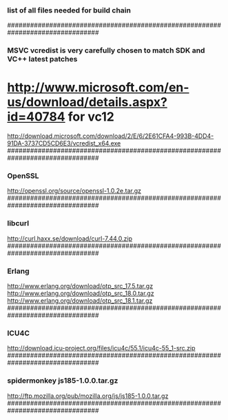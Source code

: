 ### list of all files needed for build chain ###################################
################################################################################
### MSVC vcredist is very carefully chosen to match SDK and VC++ latest patches
# http://www.microsoft.com/en-us/download/details.aspx?id=40784 for vc12
http://download.microsoft.com/download/2/E/6/2E61CFA4-993B-4DD4-91DA-3737CD5CD6E3/vcredist_x64.exe
################################################################################
### OpenSSL
http://openssl.org/source/openssl-1.0.2e.tar.gz
################################################################################
### libcurl
http://curl.haxx.se/download/curl-7.44.0.zip
################################################################################
### Erlang
http://www.erlang.org/download/otp_src_17.5.tar.gz
http://www.erlang.org/download/otp_src_18.0.tar.gz
http://www.erlang.org/download/otp_src_18.1.tar.gz
################################################################################
### ICU4C
http://download.icu-project.org/files/icu4c/55.1/icu4c-55_1-src.zip
################################################################################
### spidermonkey    js185-1.0.0.tar.gz
http://ftp.mozilla.org/pub/mozilla.org/js/js185-1.0.0.tar.gz
################################################################################
